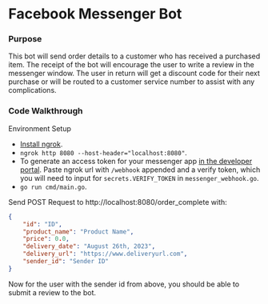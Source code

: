 # Facebook Messenger Bot

### Purpose

This bot will send order details to a customer who has received a purchased item. The receipt of the bot will encourage the user to write a review in the messenger window. The user in return will get a discount code for their next purchase or will be routed to a customer service number to assist with any complications.

### Code Walkthrough

Environment Setup
* [Install ngrok](https://ngrok.com/download).
* `ngrok http 8080 --host-header="localhost:8080"`.
* To generate an access token for your messenger app [in the developer portal](https://developers.facebook.com/apps/3611148295794646/messenger/settings/). Paste ngrok url with `/webhook` appended and a verify token, which you will need to input for `secrets.VERIFY_TOKEN` in `messenger_webhook.go`.
* `go run cmd/main.go`.

Send POST Request to http://localhost:8080/order_complete with:
```JSON
{
    "id": "ID",
    "product_name": "Product Name",
	"price": 0.0,
	"delivery_date": "August 26th, 2023",
    "delivery_url": "https://www.deliveryurl.com",
    "sender_id": "Sender ID"
}
```

Now for the user with the sender id from above, you should be able to submit a review to the bot.
